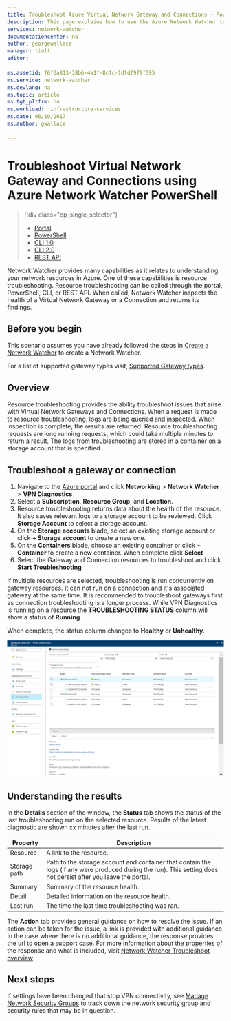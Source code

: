 ```yaml
---
title: Troubleshoot Azure Virtual Network Gateway and Connections - PowerShell | Microsoft Docs
description: This page explains how to use the Azure Network Watcher troubleshoot PowerShell cmdlet
services: network-watcher
documentationcenter: na
author: georgewallace
manager: timlt
editor: 

ms.assetid: f6f0a813-38b6-4a1f-8cfc-1dfdf979f595
ms.service: network-watcher
ms.devlang: na
ms.topic: article
ms.tgt_pltfrm: na
ms.workload:  infrastructure-services
ms.date: 06/19/2017
ms.author: gwallace

---
```


# Troubleshoot Virtual Network Gateway and Connections using Azure Network Watcher PowerShell

> [!div class="op_single_selector"]
> - [Portal](network-watcher-troubleshoot-manage-portal.md)
> - [PowerShell](network-watcher-troubleshoot-manage-powershell.md)
> - [CLI 1.0](network-watcher-troubleshoot-manage-cli-nodejs.md)
> - [CLI 2.0](network-watcher-troubleshoot-manage-cli.md)
> - [REST API](network-watcher-troubleshoot-manage-rest.md)

Network Watcher provides many capabilities as it relates to understanding your network resources in Azure. One of these capabilities is resource troubleshooting. Resource troubleshooting can be called through the portal, PowerShell, CLI, or REST API. When called, Network Watcher inspects the health of a Virtual Network Gateway or a Connection and returns its findings.

## Before you begin

This scenario assumes you have already followed the steps in [Create a Network Watcher](network-watcher-create.md) to create a Network Watcher.

For a list of supported gateway types visit, [Supported Gateway types](network-watcher-troubleshoot-overview.md#supported-gateway-types).

## Overview

Resource troubleshooting provides the ability troubleshoot issues that arise with Virtual Network Gateways and Connections. When a request is made to resource troubleshooting, logs are being queried and inspected. When inspection is complete, the results are returned. Resource troubleshooting requests are long running requests, which could take multiple minutes to return a result. The logs from troubleshooting are stored in a container on a storage account that is specified.

## Troubleshoot a gateway or connection

1. Navigate to the [Azure portal](https://portal.azure.com) and click **Networking** > **Network Watcher** > **VPN Diagnostics**
2. Select a **Subscription**, **Resource Group**, and **Location**.
3. Resource troubleshooting returns data about the health of the resource. It also saves relevant logs to a storage account to be reviewed. Click **Storage Account** to select a storage account.
4. On the **Storage accounts** blade, select an existing storage account or click **+ Storage account** to create a new one.
5. On the **Containers** blade, choose an existing container or click **+ Container** to create a new container. When complete click **Select**
6. Select the Gateway and Connection resources to troubleshoot and click **Start Troubleshooting**

If multiple resources are selected, troubleshooting is run concurrently on gateway resources. It can not run on a connection and it's associated gateway at the same time. It is recommended to troubleshoot gateways first as connection troubleshooting is a longer process. While VPN Diagnostics is running on a resource the **TROUBLESHOOTING STATUS** column will show a status of **Running**

When complete, the status column changes to **Healthy** or **Unhealthy**.

![troubleshoot complete][2]

## Understanding the results

In the **Details** section of the window, the **Status** tab shows the status of the last troubleshooting run on the selected resource. Results of the latest diagnostic are shown xx minutes after the last run.

|Property  |Description  |
|---------|---------|
|Resource     | A link to the resource.        |
|Storage path     |  Path to the storage account and container that contain the logs (if any were produced during the run). This setting does not persist after you leave the portal.        |
|Summary     | Summary of the resource health.        |
|Detail     | Detailed information on the resource health.        |
|Last run     | The time the last time troubleshooting was ran.        |


The **Action** tab provides general guidance on how to resolve the issue. If an action can be taken for the issue, a link is provided with additional guidance. In the case where there is no additional guidance, the response provides the url to open a support case.  For more information about the properties of the response and what is included, visit [Network Watcher Troubleshoot overview](network-watcher-troubleshoot-overview.md)


## Next steps

If settings have been changed that stop VPN connectivity, see [Manage Network Security Groups](../virtual-network/virtual-network-manage-nsg-arm-portal.md) to track down the network security group and security rules that may be in question.


[2]: ./media/network-watcher-troubleshoot-manage-portal/2.png
